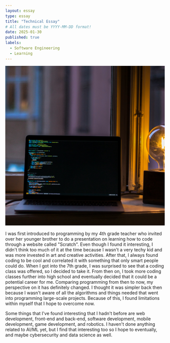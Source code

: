 ```yaml
---
layout: essay
type: essay
title: "Technical Essay"
# All dates must be YYYY-MM-DD format!
date: 2025-01-30
published: true
labels:
  - Software Engineering
  - Learning
---
```


<img width="550px" class="rounded float-start pe-4" src="../img/igniting/oskar-yildiz-cOkpTiJMGzA-unsplash.jpg">

I was first introduced to programming by my 4th grade teacher who invited over her younger brother to do a presentation on learning how to code through a website called "Scratch". Even though I found it interesting, I didn't think too much of it at the time because I wasn't a very techy kid and was more invested in art and creative activities. After that, I always found coding to be cool and correlated it with something that only smart people could do. When I got into the 7th grade, I was surprised to see that a coding class was offered, so I decided to take it. From then on, I took more coding classes further into high school and eventually decided that it could be a potential career for me. Comparing programming from then to now, my perspective on it has definitely changed. I thought it was simpler back then because I wasn't aware of all the algorithms and things needed that went into programming large-scale projects. Because of this, I found limitations within myself that I hope to overcome now. 

Some things that I've found interesting that I hadn't before are web development, front-end and back-end, software development, mobile development, game development, and robotics. I haven't done anything related to AI/ML yet, but I find that interesting too so I hope to eventually, and maybe cybersecurity and data science as well. 
